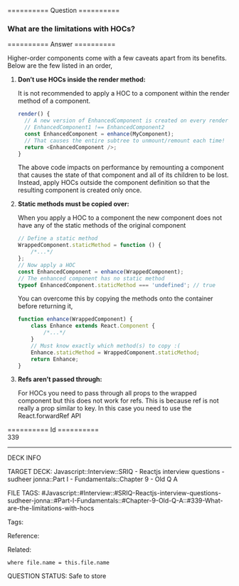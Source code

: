 ========== Question ==========  

### What are the limitations with HOCs?  

========== Answer ==========  

Higher-order components come with a few caveats apart from its benefits. Below are the few listed in an order,

1.  **Don’t use HOCs inside the render method:**

    It is not recommended to apply a HOC to a component within the render method of a component.

    ```javascript
    render() {
      // A new version of EnhancedComponent is created on every render
      // EnhancedComponent1 !== EnhancedComponent2
      const EnhancedComponent = enhance(MyComponent);
      // That causes the entire subtree to unmount/remount each time!
      return <EnhancedComponent />;
    }
    ```

    The above code impacts on performance by remounting a component that causes the state of that component and all of its children to be lost. Instead, apply HOCs outside the component definition so that the resulting component is created only once.

2.  **Static methods must be copied over:**

    When you apply a HOC to a component the new component does not have any of the static methods of the original component

    ```javascript
    // Define a static method
    WrappedComponent.staticMethod = function () {
        /*...*/
    };
    // Now apply a HOC
    const EnhancedComponent = enhance(WrappedComponent);
    // The enhanced component has no static method
    typeof EnhancedComponent.staticMethod === 'undefined'; // true
    ```

    You can overcome this by copying the methods onto the container before returning it,

    ```javascript
    function enhance(WrappedComponent) {
        class Enhance extends React.Component {
            /*...*/
        }
        // Must know exactly which method(s) to copy :(
        Enhance.staticMethod = WrappedComponent.staticMethod;
        return Enhance;
    }
    ```

3.  **Refs aren’t passed through:**

    For HOCs you need to pass through all props to the wrapped component but this does not work for refs. This is because ref is not really a prop similar to key. In this case you need to use the React.forwardRef API

========== Id ==========  
339

---

DECK INFO

TARGET DECK: Javascript::Interview::SRIQ - Reactjs interview questions - sudheer jonna::Part I - Fundamentals::Chapter 9 - Old Q A

FILE TAGS: #Javascript::#Interview::#SRIQ-Reactjs-interview-questions-sudheer-jonna::#Part-I-Fundamentals::#Chapter-9-Old-Q-A::#339-What-are-the-limitations-with-hocs

Tags:

Reference:

Related:

```dataview
where file.name = this.file.name
```
QUESTION STATUS: Safe to store
